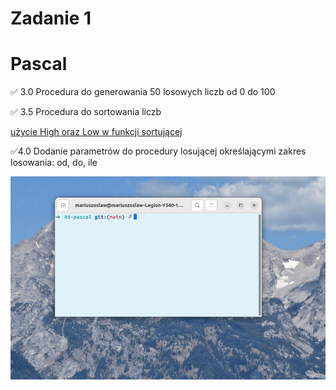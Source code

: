 # Zadanie 1

# Pascal

✅ 3.0 Procedura do generowania 50 losowych liczb od 0 do 100

✅ 3.5 Procedura do sortowania liczb

[użycie High oraz Low w funkcji sortującej](https://www.freepascal.org/docs-html/rtl/system/high.html)

✅4.0 Dodanie parametrów do procedury losującej określającymi zakres losowania: od, do, ile

![Demo uruchomionego programu](gif/zadanie1.gif)
